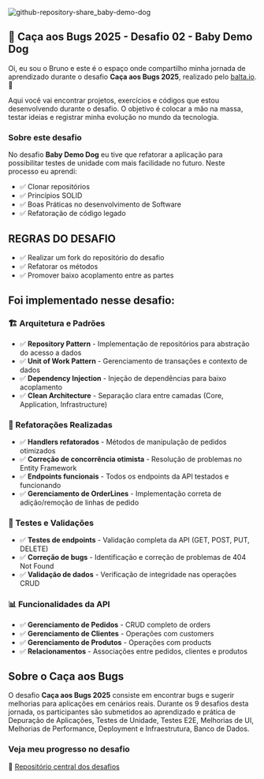 ![github-repository-share_baby-demo-dog](https://github.com/user-attachments/assets/ddaa060f-5bc7-4cc4-a2fc-8914069d9262)

## 👻 Caça aos Bugs 2025 - Desafio 02 - Baby Demo Dog

Oi, eu sou o Bruno e este é o espaço onde compartilho minha jornada de aprendizado durante o desafio **Caça aos Bugs 2025**, realizado pelo [balta.io](https://balta.io). 👻

Aqui você vai encontrar projetos, exercícios e códigos que estou desenvolvendo durante o desafio. O objetivo é colocar a mão na massa, testar ideias e registrar minha evolução no mundo da tecnologia.

### Sobre este desafio

No desafio **Baby Demo Dog** eu tive que refatorar a aplicação para possibilitar testes de unidade com mais facilidade no futuro.
Neste processo eu aprendi:

- ✅ Clonar repositórios
- ✅ Princípios SOLID
- ✅ Boas Práticas no desenvolvimento de Software
- ✅ Refatoração de código legado

## REGRAS DO DESAFIO

- ✅ Realizar um fork do repositório do desafio
- ✅ Refatorar os métodos
- ✅ Promover baixo acoplamento entre as partes

## Foi implementado nesse desafio:

### 🏗️ Arquitetura e Padrões
- ✅ **Repository Pattern** - Implementação de repositórios para abstração do acesso a dados
- ✅ **Unit of Work Pattern** - Gerenciamento de transações e contexto de dados
- ✅ **Dependency Injection** - Injeção de dependências para baixo acoplamento
- ✅ **Clean Architecture** - Separação clara entre camadas (Core, Application, Infrastructure)

### 🔧 Refatorações Realizadas
- ✅ **Handlers refatorados** - Métodos de manipulação de pedidos otimizados
- ✅ **Correção de concorrência otimista** - Resolução de problemas no Entity Framework
- ✅ **Endpoints funcionais** - Todos os endpoints da API testados e funcionando
- ✅ **Gerenciamento de OrderLines** - Implementação correta de adição/remoção de linhas de pedido

### 🧪 Testes e Validações
- ✅ **Testes de endpoints** - Validação completa da API (GET, POST, PUT, DELETE)
- ✅ **Correção de bugs** - Identificação e correção de problemas de 404 Not Found
- ✅ **Validação de dados** - Verificação de integridade nas operações CRUD

### 📊 Funcionalidades da API
- ✅ **Gerenciamento de Pedidos** - CRUD completo de orders
- ✅ **Gerenciamento de Clientes** - Operações com customers
- ✅ **Gerenciamento de Produtos** - Operações com products
- ✅ **Relacionamentos** - Associações entre pedidos, clientes e produtos

## Sobre o Caça aos Bugs

O desafio **Caça aos Bugs 2025** consiste em encontrar bugs e sugerir melhorias para aplicações em cenários reais. Durante os 9 desafios desta jornada, os participantes são submetidos ao aprendizado e prática de Depuração de Aplicações, Testes de Unidade, Testes E2E, Melhorias de UI, Melhorias de Performance, Deployment e Infraestrutura,
Banco de Dados.

### Veja meu progresso no desafio

🔗 [Repositório central dos desafios](https://github.com/b01tech/balta-desafio-caca-aos-bugs-2025.git)
